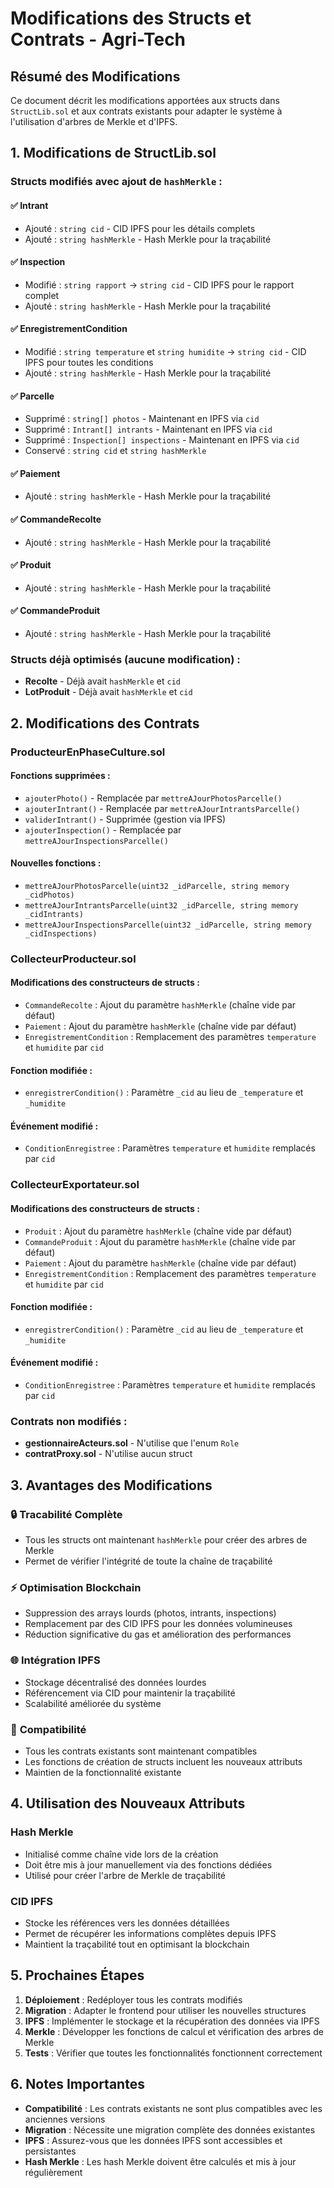 # Modifications des Structs et Contrats - Agri-Tech

## Résumé des Modifications

Ce document décrit les modifications apportées aux structs dans `StructLib.sol` et aux contrats existants pour adapter le système à l'utilisation d'arbres de Merkle et d'IPFS.

## 1. Modifications de StructLib.sol

### Structs modifiés avec ajout de `hashMerkle` :

#### ✅ **Intrant**
- Ajouté : `string cid` - CID IPFS pour les détails complets
- Ajouté : `string hashMerkle` - Hash Merkle pour la traçabilité

#### ✅ **Inspection**
- Modifié : `string rapport` → `string cid` - CID IPFS pour le rapport complet
- Ajouté : `string hashMerkle` - Hash Merkle pour la traçabilité

#### ✅ **EnregistrementCondition**
- Modifié : `string temperature` et `string humidite` → `string cid` - CID IPFS pour toutes les conditions
- Ajouté : `string hashMerkle` - Hash Merkle pour la traçabilité

#### ✅ **Parcelle**
- Supprimé : `string[] photos` - Maintenant en IPFS via `cid`
- Supprimé : `Intrant[] intrants` - Maintenant en IPFS via `cid`
- Supprimé : `Inspection[] inspections` - Maintenant en IPFS via `cid`
- Conservé : `string cid` et `string hashMerkle`

#### ✅ **Paiement**
- Ajouté : `string hashMerkle` - Hash Merkle pour la traçabilité

#### ✅ **CommandeRecolte**
- Ajouté : `string hashMerkle` - Hash Merkle pour la traçabilité

#### ✅ **Produit**
- Ajouté : `string hashMerkle` - Hash Merkle pour la traçabilité

#### ✅ **CommandeProduit**
- Ajouté : `string hashMerkle` - Hash Merkle pour la traçabilité

### Structs déjà optimisés (aucune modification) :
- **Recolte** - Déjà avait `hashMerkle` et `cid`
- **LotProduit** - Déjà avait `hashMerkle` et `cid`

## 2. Modifications des Contrats

### ProducteurEnPhaseCulture.sol

#### Fonctions supprimées :
- `ajouterPhoto()` - Remplacée par `mettreAJourPhotosParcelle()`
- `ajouterIntrant()` - Remplacée par `mettreAJourIntrantsParcelle()`
- `validerIntrant()` - Supprimée (gestion via IPFS)
- `ajouterInspection()` - Remplacée par `mettreAJourInspectionsParcelle()`

#### Nouvelles fonctions :
- `mettreAJourPhotosParcelle(uint32 _idParcelle, string memory _cidPhotos)`
- `mettreAJourIntrantsParcelle(uint32 _idParcelle, string memory _cidIntrants)`
- `mettreAJourInspectionsParcelle(uint32 _idParcelle, string memory _cidInspections)`

### CollecteurProducteur.sol

#### Modifications des constructeurs de structs :
- `CommandeRecolte` : Ajout du paramètre `hashMerkle` (chaîne vide par défaut)
- `Paiement` : Ajout du paramètre `hashMerkle` (chaîne vide par défaut)
- `EnregistrementCondition` : Remplacement des paramètres `temperature` et `humidite` par `cid`

#### Fonction modifiée :
- `enregistrerCondition()` : Paramètre `_cid` au lieu de `_temperature` et `_humidite`

#### Événement modifié :
- `ConditionEnregistree` : Paramètres `temperature` et `humidite` remplacés par `cid`

### CollecteurExportateur.sol

#### Modifications des constructeurs de structs :
- `Produit` : Ajout du paramètre `hashMerkle` (chaîne vide par défaut)
- `CommandeProduit` : Ajout du paramètre `hashMerkle` (chaîne vide par défaut)
- `Paiement` : Ajout du paramètre `hashMerkle` (chaîne vide par défaut)
- `EnregistrementCondition` : Remplacement des paramètres `temperature` et `humidite` par `cid`

#### Fonction modifiée :
- `enregistrerCondition()` : Paramètre `_cid` au lieu de `_temperature` et `_humidite`

#### Événement modifié :
- `ConditionEnregistree` : Paramètres `temperature` et `humidite` remplacés par `cid`

### Contrats non modifiés :
- **gestionnaireActeurs.sol** - N'utilise que l'enum `Role`
- **contratProxy.sol** - N'utilise aucun struct

## 3. Avantages des Modifications

### 🔒 **Tracabilité Complète**
- Tous les structs ont maintenant `hashMerkle` pour créer des arbres de Merkle
- Permet de vérifier l'intégrité de toute la chaîne de traçabilité

### ⚡ **Optimisation Blockchain**
- Suppression des arrays lourds (photos, intrants, inspections)
- Remplacement par des CID IPFS pour les données volumineuses
- Réduction significative du gas et amélioration des performances

### 🌐 **Intégration IPFS**
- Stockage décentralisé des données lourdes
- Référencement via CID pour maintenir la traçabilité
- Scalabilité améliorée du système

### 🔄 **Compatibilité**
- Tous les contrats existants sont maintenant compatibles
- Les fonctions de création de structs incluent les nouveaux attributs
- Maintien de la fonctionnalité existante

## 4. Utilisation des Nouveaux Attributs

### Hash Merkle
- Initialisé comme chaîne vide lors de la création
- Doit être mis à jour manuellement via des fonctions dédiées
- Utilisé pour créer l'arbre de Merkle de traçabilité

### CID IPFS
- Stocke les références vers les données détaillées
- Permet de récupérer les informations complètes depuis IPFS
- Maintient la traçabilité tout en optimisant la blockchain

## 5. Prochaines Étapes

1. **Déploiement** : Redéployer tous les contrats modifiés
2. **Migration** : Adapter le frontend pour utiliser les nouvelles structures
3. **IPFS** : Implémenter le stockage et la récupération des données via IPFS
4. **Merkle** : Développer les fonctions de calcul et vérification des arbres de Merkle
5. **Tests** : Vérifier que toutes les fonctionnalités fonctionnent correctement

## 6. Notes Importantes

- **Compatibilité** : Les contrats existants ne sont plus compatibles avec les anciennes versions
- **Migration** : Nécessite une migration complète des données existantes
- **IPFS** : Assurez-vous que les données IPFS sont accessibles et persistantes
- **Hash Merkle** : Les hash Merkle doivent être calculés et mis à jour régulièrement
